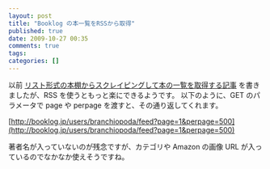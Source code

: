 ```yaml
---
layout: post
title: "Booklog の本一覧をRSSから取得"
published: true
date: 2009-10-27 00:35
comments: true
tags:
categories: []
---
```


以前 [リスト形式の本棚からスクレイピングして本の一覧を取得する記事](/blog/2009/10/12/get-book-list-from-booklog/) を書きましたが、RSS を使うともっと楽にできるようです。
以下のように、GET のパラメータで page や perpage を渡すと、その通り返してくれます。

[http://booklog.jp/users/branchiopoda/feed?page=1&perpage=500](http://booklog.jp/users/branchiopoda/feed?page=1&perpage=500)

著者名が入っていないのが残念ですが、カテゴリや Amazon の画像 URL が入っているのでなかなか使えそうですね。
